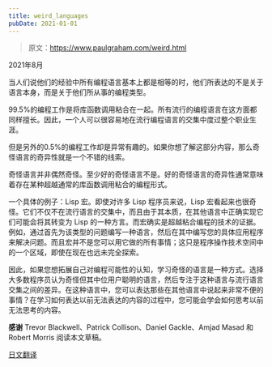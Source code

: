 ```yaml
---
title: weird_languages
pubDate: 2021-01-01
---
```


> 原文：https://www.paulgraham.com/weird.html 

            
2021年8月

当人们说他们的经验中所有编程语言基本上都是相等的时，他们所表达的不是关于语言本身，而是关于他们所从事的编程类型。

99.5%的编程工作是将库函数调用粘合在一起。所有流行的编程语言在这方面都同样擅长。因此，一个人可以很容易地在流行编程语言的交集中度过整个职业生涯。

但是另外的0.5%的编程工作却是异常有趣的。如果你想了解这部分内容，那么奇怪语言的奇异性就是一个不错的线索。

奇怪语言并非偶然奇怪。至少好的奇怪语言不是。好的奇怪语言的奇异性通常意味着存在某种超越通常的库函数调用粘合的编程形式。

一个具体的例子：Lisp 宏。即使对许多 Lisp 程序员来说，Lisp 宏看起来也很奇怪。它们不仅不在流行语言的交集中，而且由于其本质，在其他语言中正确实现它们可能会将其转变为 Lisp 的一种方言。而宏确实是超越粘合编程的技术的证据。例如，通过首先为该类型的问题编写一种语言，然后在其中编写您的具体应用程序来解决问题。而且宏并不是您可以用它做的所有事情；这只是程序操作技术空间中的一个区域，即使在现在也远未完全探索。

因此，如果您想拓展自己对编程可能性的认知，学习奇怪的语言是一种方式。选择大多数程序员认为奇怪但其中位用户聪明的语言，然后专注于这种语言与流行语言交集之间的差异。在这种语言中，您可以表达那些在其他语言中说起来非常不便的事情？在学习如何表达以前无法表达的内容的过程中，您可能会学会如何思考以前无法思考的内容。

**感谢** Trevor Blackwell、Patrick Collison、Daniel Gackle、Amjad Masad 和 Robert Morris 阅读本文草稿。

[日文翻译](https://practical-scheme.net/trans/weird-j.html)

